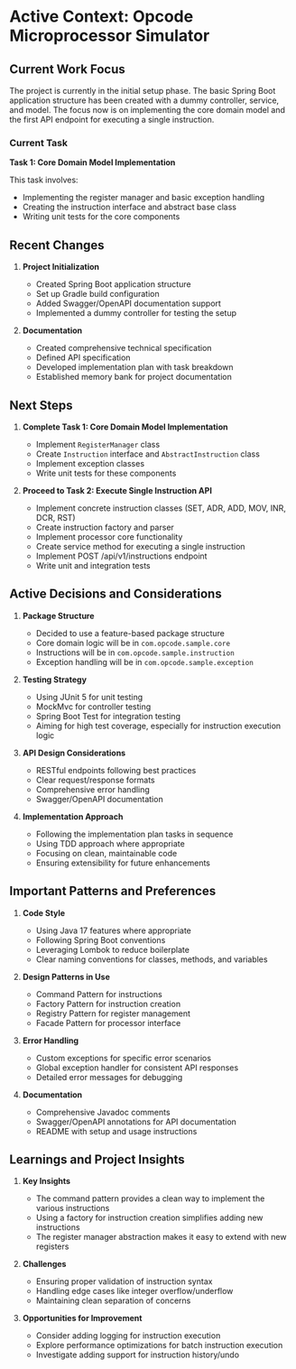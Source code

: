 # Active Context: Opcode Microprocessor Simulator

## Current Work Focus

The project is currently in the initial setup phase. The basic Spring Boot application structure has been created with a dummy controller, service, and model. The focus now is on implementing the core domain model and the first API endpoint for executing a single instruction.

### Current Task

**Task 1: Core Domain Model Implementation**

This task involves:
- Implementing the register manager and basic exception handling
- Creating the instruction interface and abstract base class
- Writing unit tests for the core components

## Recent Changes

1. **Project Initialization**
   - Created Spring Boot application structure
   - Set up Gradle build configuration
   - Added Swagger/OpenAPI documentation support
   - Implemented a dummy controller for testing the setup

2. **Documentation**
   - Created comprehensive technical specification
   - Defined API specification
   - Developed implementation plan with task breakdown
   - Established memory bank for project documentation

## Next Steps

1. **Complete Task 1: Core Domain Model Implementation**
   - Implement `RegisterManager` class
   - Create `Instruction` interface and `AbstractInstruction` class
   - Implement exception classes
   - Write unit tests for these components

2. **Proceed to Task 2: Execute Single Instruction API**
   - Implement concrete instruction classes (SET, ADR, ADD, MOV, INR, DCR, RST)
   - Create instruction factory and parser
   - Implement processor core functionality
   - Create service method for executing a single instruction
   - Implement POST /api/v1/instructions endpoint
   - Write unit and integration tests

## Active Decisions and Considerations

1. **Package Structure**
   - Decided to use a feature-based package structure
   - Core domain logic will be in `com.opcode.sample.core`
   - Instructions will be in `com.opcode.sample.instruction`
   - Exception handling will be in `com.opcode.sample.exception`

2. **Testing Strategy**
   - Using JUnit 5 for unit testing
   - MockMvc for controller testing
   - Spring Boot Test for integration testing
   - Aiming for high test coverage, especially for instruction execution logic

3. **API Design Considerations**
   - RESTful endpoints following best practices
   - Clear request/response formats
   - Comprehensive error handling
   - Swagger/OpenAPI documentation

4. **Implementation Approach**
   - Following the implementation plan tasks in sequence
   - Using TDD approach where appropriate
   - Focusing on clean, maintainable code
   - Ensuring extensibility for future enhancements

## Important Patterns and Preferences

1. **Code Style**
   - Using Java 17 features where appropriate
   - Following Spring Boot conventions
   - Leveraging Lombok to reduce boilerplate
   - Clear naming conventions for classes, methods, and variables

2. **Design Patterns in Use**
   - Command Pattern for instructions
   - Factory Pattern for instruction creation
   - Registry Pattern for register management
   - Facade Pattern for processor interface

3. **Error Handling**
   - Custom exceptions for specific error scenarios
   - Global exception handler for consistent API responses
   - Detailed error messages for debugging

4. **Documentation**
   - Comprehensive Javadoc comments
   - Swagger/OpenAPI annotations for API documentation
   - README with setup and usage instructions

## Learnings and Project Insights

1. **Key Insights**
   - The command pattern provides a clean way to implement the various instructions
   - Using a factory for instruction creation simplifies adding new instructions
   - The register manager abstraction makes it easy to extend with new registers

2. **Challenges**
   - Ensuring proper validation of instruction syntax
   - Handling edge cases like integer overflow/underflow
   - Maintaining clean separation of concerns

3. **Opportunities for Improvement**
   - Consider adding logging for instruction execution
   - Explore performance optimizations for batch instruction execution
   - Investigate adding support for instruction history/undo
